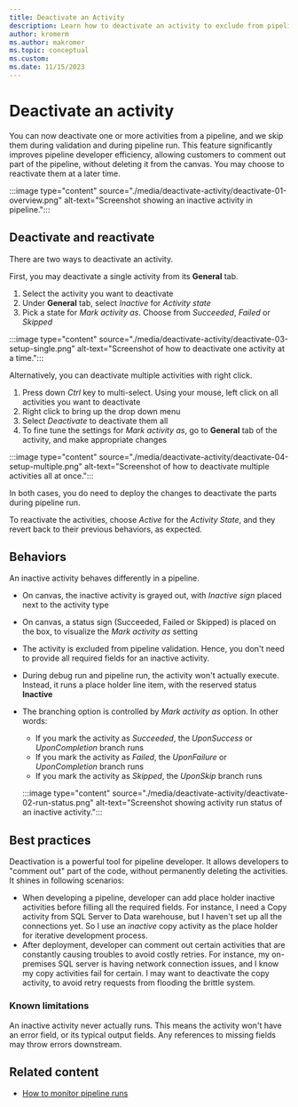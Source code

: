 ```yaml
---
title: Deactivate an Activity
description: Learn how to deactivate an activity to exclude from pipeline run and validation.
author: kromerm
ms.author: makromer
ms.topic: conceptual
ms.custom:
ms.date: 11/15/2023
---
```


# Deactivate an activity

You can now deactivate one or more activities from a pipeline, and we skip them during validation and during pipeline run. This feature significantly improves pipeline developer efficiency, allowing customers to comment out part of the pipeline, without deleting it from the canvas. You may choose to reactivate them at a later time.

:::image type="content" source="./media/deactivate-activity/deactivate-01-overview.png" alt-text="Screenshot showing an inactive activity in pipeline.":::

## Deactivate and reactivate

There are two ways to deactivate an activity.

First, you may deactivate a single activity from its **General** tab. 

1. Select the activity you want to deactivate
1. Under **General** tab, select _Inactive_ for _Activity state_
1. Pick a state for _Mark activity as_. Choose from _Succeeded_, _Failed_ or _Skipped_


:::image type="content" source="./media/deactivate-activity/deactivate-03-setup-single.png" alt-text="Screenshot of how to deactivate one activity at a time.":::

Alternatively, you can deactivate multiple activities with right click.

1. Press down _Ctrl_ key to multi-select. Using your mouse, left click on all activities you want to deactivate
1. Right click to bring up the drop down menu
1. Select _Deactivate_ to deactivate them all
1. To fine tune the settings for _Mark activity as_, go to **General** tab of the activity, and make appropriate changes

:::image type="content" source="./media/deactivate-activity/deactivate-04-setup-multiple.png" alt-text="Screenshot of how to deactivate multiple activities all at once.":::

In both cases, you do need to deploy the changes to deactivate the parts during pipeline run.

To reactivate the activities, choose _Active_ for the _Activity State_, and they revert back to their previous behaviors, as expected.

## Behaviors

An inactive activity behaves differently in a pipeline. 

- On canvas, the inactive activity is grayed out, with _Inactive sign_ placed next to the activity type
- On canvas, a status sign (Succeeded, Failed or Skipped) is placed on the box, to visualize the _Mark activity as_ setting
- The activity is excluded from pipeline validation. Hence, you don't need to provide all required fields for an inactive activity.
- During debug run and pipeline run, the activity won't actually execute. Instead, it runs a place holder line item, with the reserved status **Inactive**
- The branching option is controlled by _Mark activity as_ option. In other words:
   - If you mark the activity as _Succeeded_, the _UponSuccess_ or _UponCompletion_ branch runs
   - If you mark the activity as _Failed_, the _UponFailure_ or _UponCompletion_ branch runs
   - If you mark the activity as _Skipped_, the _UponSkip_ branch runs

   :::image type="content" source="./media/deactivate-activity/deactivate-02-run-status.png" alt-text="Screenshot showing activity run status of an inactive activity.":::

## Best practices

Deactivation is a powerful tool for pipeline developer. It allows developers to "comment out" part of the code, without permanently deleting the activities. It shines in following scenarios:

- When developing a pipeline, developer can add place holder inactive activities before filling all the required fields. For instance, I need a Copy activity from SQL Server to Data warehouse, but I haven't set up all the connections yet. So I use an _inactive_ copy activity as the place holder for iterative development process.
- After deployment, developer can comment out certain activities that are constantly causing troubles to avoid costly retries. For instance, my on-premises SQL server is having network connection issues, and I know my copy activities fail for certain. I may want to deactivate the copy activity, to avoid retry requests from flooding the brittle system.

### Known limitations

An inactive activity never actually runs. This means the activity won't have an error field, or its typical output fields. Any references to missing fields may throw errors downstream.

## Related content

- [How to monitor pipeline runs](monitor-pipeline-runs.md)
